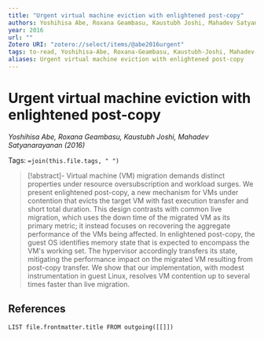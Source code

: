 ```yaml
---
title: "Urgent virtual machine eviction with enlightened post-copy"
authors: Yoshihisa Abe, Roxana Geambasu, Kaustubh Joshi, Mahadev Satyanarayanan
year: 2016
url: ""
Zotero URI: "zotero://select/items/@abe2016urgent"
tags: to-read, Yoshihisa-Abe, Roxana-Geambasu, Kaustubh-Joshi, Mahadev-Satyanarayanan
aliases: Urgent virtual machine eviction with enlightened post-copy
---
```


# Urgent virtual machine eviction with enlightened post-copy  
_Yoshihisa Abe, Roxana Geambasu, Kaustubh Joshi, Mahadev Satyanarayanan (2016)_

Tags: `=join(this.file.tags, " ")`

> [!abstract]-
> Virtual machine (VM) migration demands distinct properties under resource oversubscription and workload surges. We present enlightened post-copy, a new mechanism for VMs under contention that evicts the target VM with fast execution transfer and short total duration. This design contrasts with common live migration, which uses the down time of the migrated VM as its primary metric; it instead focuses on recovering the aggregate performance of the VMs being affected. In enlightened post-copy, the guest OS identifies memory state that is expected to encompass the VM's working set. The hypervisor accordingly transfers its state, mitigating the performance impact on the migrated VM resulting from post-copy transfer. We show that our implementation, with modest instrumentation in guest Linux, resolves VM contention up to several times faster than live migration.

## References

```dataview
LIST file.frontmatter.title FROM outgoing([[]])
```